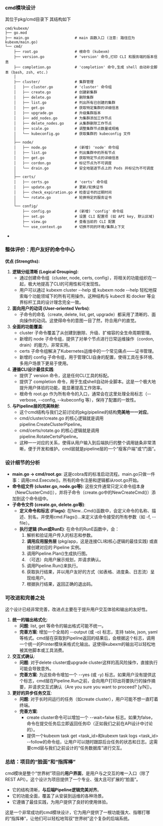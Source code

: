 ### cmd模块设计
其位于pkg/cmd目录下
其结构如下
```aiignore
cmd/kubexm/
├── go.mod
├── main.go                     # main 函数入口 (注意: 路径应为 kubexm/main.go)
└── cmd/
    ├── root.go                 # 根命令 (kubexm)
    ├── version.go              # 'version' 命令,打印 CLI 和服务端的版本信息
    ├── completion.go           # 'completion' 命令,生成 shell 自动补全脚本 (bash, zsh, etc.)
    │
    ├── cluster/                # 集群管理
    │   ├── cluster.go          # 'cluster' 命令组
    │   ├── create.go           # 创建新集群
    │   ├── delete.go           # 删除集群
    │   ├── list.go             # 列出所有已创建的集群
    │   ├── get.go              # 获取特定集群的详细信息
    │   ├── upgrade.go          # 升级集群版本
    │   ├── add_nodes.go        # 为集群添加工作节点
    │   ├── delete_nodes.go     # 从集群删除工作节点
    │   ├── scale.go            # 调整集群节点数量或规格
    │   └── kubeconfig.go       # 获取集群的 kubeconfig 文件
    │
    ├── node/
    │   ├── node.go             # (新增) 'node' 命令组
    │   ├── list.go             # 列出集群中的所有节点
    │   ├── get.go              # 获取特定节点的详细信息
    │   ├── cordon.go           # 标记节点为不可调度
    │   └── drain.go            # 安全地驱逐节点上的 Pods 并标记为不可调度
    │
    ├── certs/
    │   ├── certs.go            # 'certs' 命令组
    │   ├── update.go           # 更新/轮换证书
    │   ├── check_expiration.go # 检查证书的过期时间
    │   └── rotate.go           # 轮换特定的服务证书
    │
    └── config/
        ├── config.go           # (新增) 'config' 命令组
        ├── set.go              # 设置 CLI 配置项 (如 API key, 默认区域)
        ├── view.go             # 查看当前的 CLI 配置
        └── use_context.go      # 切换不同的环境/集群上下文
```


-

### 整体评价：用户友好的命令中心

**优点 (Strengths):**

1. **逻辑分组清晰 (Logical Grouping)**:
    - 通过创建命令组（cluster, node, certs, config），将相关的功能组织在一起，极大地提高了CLI的可用性和可发现性。
    - 用户可以通过 kubexm cluster --help 或 kubexm node --help 轻松地探索每个功能领域下的所有可用操作。这种结构与 kubectl 和 docker 等业界标杆工具的设计理念完全一致。
2. **面向用户的动词 (User-oriented Verbs)**:
    - 子命令的命名（create, delete, list, get, upgrade）都采用了清晰的、面向操作的动词。这使得命令的意图一目了然，符合用户的直觉。
3. **全面的功能覆盖**:
    - cluster 子命令覆盖了从创建到删除、升级、扩缩容的全生命周期管理。
    - 新增的 node 子命令组，提供了对单个节点进行日常运维操作（cordon, drain）的能力，非常实用。
    - certs 子命令组解决了Kubernetes运维中的一个常见痛点——证书管理。
    - 新增的 config 子命令组，用于管理CLI自身的配置，使得工具在多环境、多用户场景下更易于使用。
4. **遵循CLI设计最佳实践**:
    - 提供了 version 命令，这是任何CLI工具的标配。
    - 提供了 completion 命令，用于生成shell自动补全脚本。这是一个极大地提升用户体验的功能，能显著提高工作效率。
    - 根命令 root.go 作为所有命令的入口，通常会在这里处理全局标志（--verbose, --config, --kubeconfig 等），保持了配置的一致性。
5. **与Pipeline层的完美映射**:
    - 这个cmd结构与我们之前讨论的pkg/pipeline的结构**完美地一一对应**。
    - cmd/cluster/create.go 的核心逻辑就是调用 pipeline.CreateClusterPipeline。
    - cmd/certs/rotate.go 的核心逻辑就是调用 pipeline.RotateCertsPipeline。
    - 这种一一对应的关系，使得从用户输入到后端执行的整个调用链条非常清晰，便于开发和维护。cmd层就是pipeline层的一个“瘦客户端”或“门面”。

### 设计细节的分析

- **main.go -> cmd/root.go**: 这是cobra库的标准启动流程。main.go只做一件事：调用cmd.Execute()。所有的命令注册和逻辑都从root.go开始。
- **命令组文件 (cluster.go, node.go等)**: 这些文件通常只定义命令组本身（NewClusterCmd()），并将子命令（create.go中的NewCreateCmd()）添加到这个命令组中。
- **子命令文件 (create.go, delete.go等)**:
    - **定义命令和标志 (Flags)**: 在New...Cmd()函数中，会定义命令的名称、描述、别名，并使用cmd.Flags()...来定义该命令接受的所有参数（如 -f, --file）。
    - **执行逻辑 (Run或RunE)**: 在命令的RunE函数中，会：
        1. 解析和验证用户传入的标志和参数。
        2. **调用应用服务层** (pkg/app，这是连接CLI和核心逻辑的最佳实践) 或直接创建对应的 Pipeline 实例。
        3. 调用Pipeline.Plan()生成执行图。
        4. （可选）向用户展示规划，并请求确认。
        5. 调用Pipeline.Run()来执行。
        6. 获取执行结果，并以用户友好的方式（如表格、进度条、日志流）呈现给用户。
        7. 根据执行结果，返回正确的退出码。

### 可改进和完善之处

这个设计已经非常完善，改进点主要在于提升用户交互体验和输出的友好性。

1. **统一的输出格式化**:
    - **问题**: list, get 等命令的输出格式可能不统一。
    - **完善方案**: 增加一个全局的 --output (或 -o) 标志，支持 table, json, yaml 等格式。cmd层在获取到Pipeline返回的结果后，会根据这个标志，调用一个统一的Printer模块来格式化输出。这使得kubexm的输出可以轻松地被其他脚本或工具消费。
2. **交互式确认**:
    - **问题**: 对于delete cluster或upgrade cluster这样的高风险操作，直接执行可能会导致意外。
    - **完善方案**: 为这些命令增加一个 --yes (或 -y) 标志。如果用户没有提供这个标志，cmd层在Pipeline.Run之前，会向用户打印出将要执行的操作摘要，并请求交互式确认（Are you sure you want to proceed? [y/N]）。
3. **更好的异步任务交互**:
    - **问题**: 对于长时间运行的任务（如create cluster），用户可能不想一直盯着终端。
    - **完善方案**:
        - create cluster命令可以增加一个 --wait=false 标志。如果为false，命令在提交任务后立即返回任务ID（正如我们之前在API设计中讨论的）。
        - 提供一个kubexm task get <task_id>和kubexm task logs <task_id> --follow的命令组，让用户可以随时跟踪后台任务的状态和日志。这需要cmd层与我们之前设计的“任务数据库”进行交互。

### 总结：项目的“脸面”和“指挥棒”

cmd模块是整个“世界树”项目的**用户界面**，是用户与之交互的唯一入口（除了REST API）。这个设计为项目提供了一个专业、强大且可扩展的“脸面”。

- 它的结构清晰，**与后端Pipeline逻辑完美对齐**。
- 它的功能全面，覆盖了从安装到运维的各种场景。
- 它遵循了最佳实践，为用户提供了良好的使用体验。

这是一个非常成功的cmd模块设计，它为用户提供了一根功能强大、指哪打哪的“指挥棒”，让他们可以轻松地驾驭“世界树”这个复杂的后端系统。
